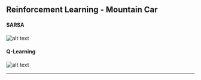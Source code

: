 ## Reinforcement Learning - Mountain Car

#### SARSA

![alt text](utils/SARSA_Agent.gif?raw=true)

#### Q-Learning

![alt text](utils/Q_Agent.gif?raw=true)

<hr/>

